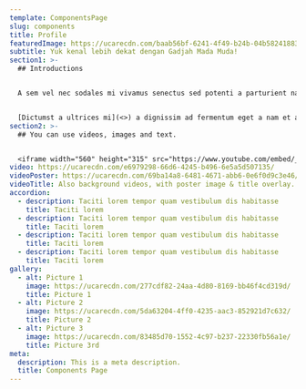 ```yaml
---
template: ComponentsPage
slug: components
title: Profile
featuredImage: https://ucarecdn.com/baab56bf-6241-4f49-b24b-04b582418834/
subtitle: Yuk kenal lebih dekat dengan Gadjah Mada Muda!
section1: >-
  ## Introductions


  A sem vel nec sodales mi vivamus senectus sed potenti a parturient nascetur tincidunt nisi pulvinar rhoncus a. Risus imperdiet taciti suspendisse facilisi a per metus cubilia varius a nostra adipiscing amet ultrices quisque ac mi a.


  [Dictumst a ultrices mi](<>) a dignissim ad fermentum eget a nam et a blandit scelerisque. Taciti lorem tempor quam vestibulum dis habitasse vestibulum diam vel est ut proin dis auctor. Suscipit sceler isque orci magna interdum vel bibendum duis netus a consectetur dui magnis ac aliquet sem posuere tincidunt vestibulum.
section2: >-
  ## You can use videos, images and text.


  <iframe width="560" height="315" src="https://www.youtube.com/embed/_m2CHvfVK5I" frameborder="0" allow="accelerometer; autoplay; clipboard-write; encrypted-media; gyroscope; picture-in-picture" allowfullscreen></iframe>
video: https://ucarecdn.com/e6979298-66d6-4245-b496-6e5a5d507135/
videoPoster: https://ucarecdn.com/69ba14a8-6481-4671-abb6-0e6f0d9c3e46/
videoTitle: Also background videos, with poster image & title overlay.
accordion:
  - description: Taciti lorem tempor quam vestibulum dis habitasse
    title: Taciti lorem
  - description: Taciti lorem tempor quam vestibulum dis habitasse
    title: Taciti lorem
  - description: Taciti lorem tempor quam vestibulum dis habitasse
    title: Taciti lorem
  - description: Taciti lorem tempor quam vestibulum dis habitasse
    title: Taciti lorem
gallery:
  - alt: Picture 1
    image: https://ucarecdn.com/277cdf82-24aa-4d80-8169-bb46f4cd319d/
    title: Picture 1
  - alt: Picture 2
    image: https://ucarecdn.com/5da63204-4ff0-4235-aac3-852921d7c632/
    title: Picture 2
  - alt: Picture 3
    image: https://ucarecdn.com/83485d70-1552-4c97-b237-22330fb56a1e/
    title: Picture 3rd
meta:
  description: This is a meta description.
  title: Components Page
---
```


